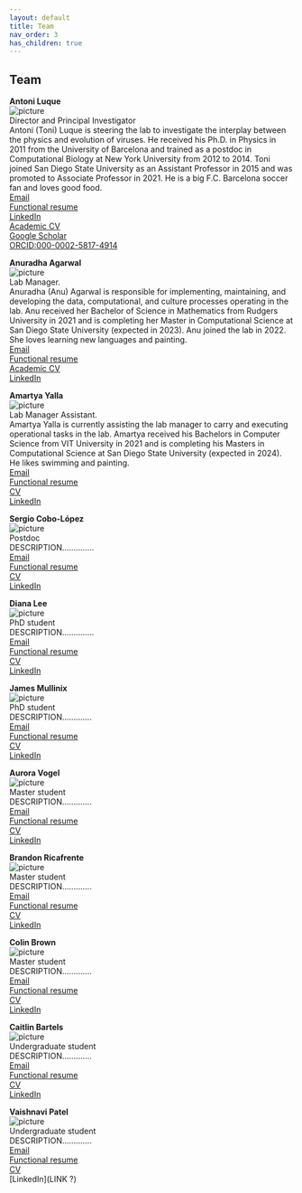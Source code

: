 ```yaml
---
layout: default
title: Team
nav_order: 3
has_children: true 
---
```


## Team 

**Antoni Luque** \
![picture](address) \
Director and Principal Investigator \
Antoni (Toni) Luque is steering the lab to investigate the interplay between the physics and evolution of viruses. He received his Ph.D. in Physics in 2011 from the University of Barcelona and trained as a postdoc in Computational Biology at New York University from 2012 to 2014. Toni joined San Diego State University as an Assistant Professor in 2015 and was promoted to Associate Professor in 2021. He is a big F.C. Barcelona soccer fan and loves good food. \
[Email](aluque@sdsu.edu) \
[Functional resume](link?) \
[LinkedIn](https://www.linkedin.com/in/antoni-luque-phd/) \
[Academic CV](link?) \
[Google Scholar](https://scholar.google.com/citations?user=ytvnI68AAAAJ&hl=en) \
[ORCID:000-0002-5817-4914](https://orcid.org/0000-0002-5817-4914) 

**Anuradha Agarwal** \
![picture](address) \
Lab Manager. \
Anuradha (Anu) Agarwal is responsible for implementing, maintaining, and developing the data, computational, and culture processes operating in the lab. Anu received her Bachelor of Science in Mathematics from Rudgers University in 2021 and is completing her Master in Computational Science at San Diego State University (expected in 2023). Anu joined the lab in 2022. She loves learning new languages and painting. \
[Email](aagarwal3258@sdsu.edu) \
[Functional resume](link?) \
[Academic CV](link?) \
[LinkedIn](https://www.linkedin.com/in/anuradhagarwal/) 

**Amartya Yalla** \
![picture](address) \
Lab Manager Assistant. \
Amartya Yalla is currently assisting the lab manager to carry and executing operational tasks in the lab. Amartya received his Bachelors in Computer Science from VIT University in 2021 and is completing his Masters in Computational Science at San Diego State University (expected in 2024). He likes swimming and painting. \
[Email](ayalla8921@sdsu.edu) \
[Functional resume](link?) \
[CV](link?) \
[LinkedIn](https://www.linkedin.com/in/amartya-yalla/) 

**Sergio Cobo-López** \
![picture](address) \
Postdoc \
DESCRIPTION..............\
[Email](scobolopez@sdsu.edu) \
[Functional resume](link?) \
[CV](link?) \
[LinkedIn](https://www.linkedin.com/in/sergio-cobo-l%C3%B3pez-8706b2b9/?locale=en_US)

**Diana Lee** \
![picture](address) \
PhD student \
DESCRIPTION..............\
[Email](lee9@rohan.sdsu.edu) \
[Functional resume](link?) \
[CV](link?) \
[LinkedIn](https://www.linkedin.com/in/diana-lee-98198a35/)

**James Mullinix** \
![picture](address) \
PhD student \
DESCRIPTION.............\
[Email](jmullinix@mail.sdsu.edu) \
[Functional resume](link?) \
[CV](link?) \
[LinkedIn](https://www.linkedin.com/in/jamesmullinix/)

**Aurora Vogel** \
![picture](address) \
Master student \
DESCRIPTION.............\
[Email](......) \
[Functional resume](link?) \
[CV](link?) \
[LinkedIn](https://www.linkedin.com/in/aurora-vogel-7b7186196/)

**Brandon Ricafrente** \
![picture](address) \
Master student \
DESCRIPTION.............\
[Email](......) \
[Functional resume](link?) \
[CV](link?) \
[LinkedIn](LINK?)

**Colin Brown** \
![picture](address) \
Master student \
DESCRIPTION.............\
[Email](......) \
[Functional resume](link?) \
[CV](link?) \
[LinkedIn](https://www.linkedin.com/in/colin-travis-brown/)

**Caitlin Bartels** \
![picture](address) \
Undergraduate student \
DESCRIPTION.............\
[Email](......) \
[Functional resume](link?) \
[CV](link?) \
[LinkedIn](https://www.linkedin.com/in/caitlin-bartels-a384891aa?original_referer=)

**Vaishnavi Patel** \
![picture](address) \
Undergraduate student \
DESCRIPTION.............\
[Email](......) \
[Functional resume](link?) \
[CV](link?) \
[LinkedIn](LINK ?)









